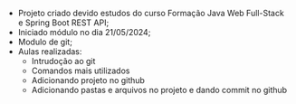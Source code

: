 - Projeto criado devido estudos do curso Formação Java Web Full-Stack e Spring Boot REST API;
- Iniciado módulo no dia 21/05/2024;
- Modulo de git;
- Aulas realizadas:
  - Intrudoção ao git
  - Comandos mais utilizados
  - Adicionando projeto no github
  - Adicionando pastas e arquivos no projeto e dando commit no github
